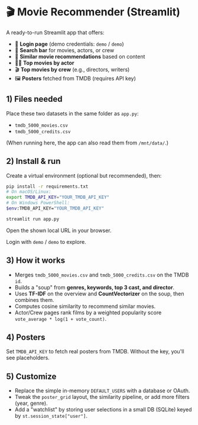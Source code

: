 
# 🎬 Movie Recommender (Streamlit)

A ready-to-run Streamlit app that offers:

- 🔐 **Login page** (demo credentials: `demo` / `demo`)
- 🔎 **Search bar** for movies, actors, or crew
- 🧠 **Similar movie recommendations** based on content
- 🧑‍🎤 **Top movies by actor**
- 🎬 **Top movies by crew** (e.g., directors, writers)
- 🖼️ **Posters** fetched from TMDB (requires API key)

## 1) Files needed

Place these two datasets in the same folder as `app.py`:

- `tmdb_5000_movies.csv`
- `tmdb_5000_credits.csv`

(When running here, the app can also read them from `/mnt/data/`.)

## 2) Install & run

Create a virtual environment (optional but recommended), then:

```bash
pip install -r requirements.txt
# On macOS/Linux:
export TMDB_API_KEY="YOUR_TMDB_API_KEY"
# On Windows PowerShell:
$env:TMDB_API_KEY="YOUR_TMDB_API_KEY"

streamlit run app.py
```

Open the shown local URL in your browser.

Login with `demo` / `demo` to explore.

## 3) How it works

- Merges `tmdb_5000_movies.csv` and `tmdb_5000_credits.csv` on the TMDB `id`.
- Builds a "soup" from **genres, keywords, top 3 cast, and director**.
- Uses **TF-IDF** on the overview and **CountVectorizer** on the soup, then combines them.
- Computes cosine similarity to recommend similar movies.
- Actor/Crew pages rank films by a weighted popularity score `vote_average * log(1 + vote_count)`.

## 4) Posters

Set `TMDB_API_KEY` to fetch real posters from TMDB. Without the key, you'll see placeholders.

## 5) Customize

- Replace the simple in-memory `DEFAULT_USERS` with a database or OAuth.
- Tweak the `poster_grid` layout, the similarity pipeline, or add more filters (year, genre).
- Add a "watchlist" by storing user selections in a small DB (SQLite) keyed by `st.session_state["user"]`.
